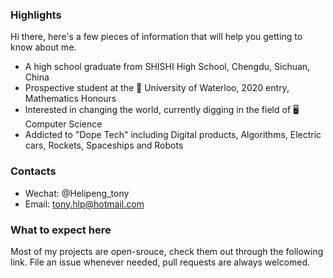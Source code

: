 ### Highlights
Hi there, here's a few pieces of information that will help you getting to know about me.
+ A high school graduate from SHISHI High School, Chengdu, Sichuan, China
+ Prospective student at the 🏫 University of Waterloo, 2020 entry, Mathematics Honours
+ Interested in changing the world, currently digging in the field of 🖥 Computer Science
+ Addicted to "Dope Tech" including Digital products, Algorithms, Electric cars, Rockets, Spaceships and Robots

### Contacts
+ Wechat: @Helipeng_tony
+ Email: tony.hlp@hotmail.com

### What to expect here
Most of my projects are open-srouce, check them out through the following link. File an issue whenever needed, pull requests are always welcomed.
